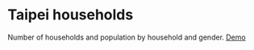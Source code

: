 # Taipei households 

Number of households and population by household and gender.
[Demo](https://chiawenlin15121.github.io/household_chart/)

